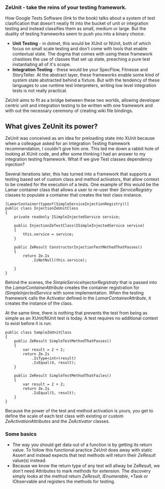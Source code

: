 ### ZeUnit - take the reins of your testing framework.

How Google Tests Software (link to the book) talks about a system of test clasification that doesn't neatly fit into the bucket of unit or integration testing and instead classifies them as small, medium or large.  But the duality of testing frameworks seem to push you into a binary choice. 

* **Unit Testing** - in dotnet, this would be XUnit or NUnit, both of which focus on small scale testing and don't come with tools that enable contextual state.  The dogma that comes with using these framework chastises the use of classes that set up state, preaching a pure test instantiating all of it's scope.
* **Integration Testing** - these would be your SpecFlow, Fitnesse and StoryTeller.  At the abstract layer, these frameworks enable some kind of system state abstracted behind a fixture.  But with the tendency of these languages to use runtime test interpreters, writing low level integration tests is not really practical.

ZeUnit aims to fit as a bridge between these two worlds, allowing developer centric unit and integration testing to be written with one framework and with out the necessary ceremony of creating wiki file bindings.  

## What gives ZeUnit its power?

ZeUnit was conceived as am idea for preloading state into XUnit because when a colleague asked for an Integration Testing framework recommendation, I couldn't give him one.  This led me down a rabbit hole of looking at XUnit code, and after some thinking I had an answer to my integration testing framework.  What if we give Test classes dependency injection?

Several iterations later, this has turned into a framework that supports a testing based set of custom class and method activators, that allow context to be created for the execution of a tests.  One example of this would be the Lamar container class that allows a user to re-user their *ServiceRegistry* classes to populate a container that creates the test class instance.

```
[LamarContainer(typeof(SimpleServiceInjectionRegistry))]
public class InjectionZeUnitClass
{
    private readonly ISimpleInjectedService service;

    public InjectionZeTestClass(ISimpleInjectedService service)
    {
        this.service = service;
    }

    public ZeResult ConstructorInjectionTestMethodThatPasses()
    {
        return Ze.Is  
            .IsNotNull(this.service);

    }
}
```

Behind the scenes, the *SimpleServiceInjectorRegistraty* that is passed into the *LamarContainerAttribute* creates the container registration for *ISimpleInjectedService* with some implementation. When the testing framework calls the Activator defined in the *LamarContainerAttribute*, it creates the instance of the class.

At the same time, there is nothing that prevents the test from being as simple as an XUnit/NUnit test is today. A test requires no additional context to exist before it is run.

```
public class SampleZeUnitClass
{
    public ZeResult SimpleTestMethodThatPasses() 
    {            
        var result = 2 + 2;
        return Ze.Is
            .IsType<int>(result)
            .IsEqual(4, result);
    }

    public ZeResult SimpleTestMethodThatFailes()
    {
        var result = 2 + 2;
        return Ze.Is            
            .IsEqual(5, result);
    }
}
```

Because the power of the test and method activation is yours, you get to define the scale of each test class with existing or custom *ZeActivationAttributes* and the *ZeActivator* classes. 

### Some basics

* The way you should get data out of a function is by getting its return value. To follow this functional practice ZeUnit does away with static Assert and instead expects that test methods will return their *ZeResult* value(s) instead.
* Because we know the return type of any test will allway be ZeResult, we don't need Attributes to mark methods for extension.  The discovery simply looks at the method return *ZeResult*, *IEnumerable<ZeResult>*, *Task<ZeResult> or IObservable<ZeResult> and registers the methods for testing.
